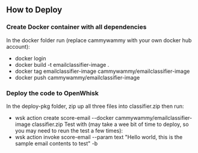 ## How to Deploy

### Create Docker container with all dependencies
In the docker folder run (replace cammywammy with your own docker hub account):
- docker login
- docker build -t emailclassifier-image .
- docker tag emailclassifier-image cammywammy/emailclassifier-image
- docker push cammywammy/emailclassifier-image

### Deploy the code to OpenWhisk
In the deploy-pkg folder, zip up all three files into classifier.zip then run:
- wsk action create score-email --docker cammywammy/emailclassifier-image classifier.zip
Test with (may take a wee bit of time to deploy, so you may need to reun the test a few times):
- wsk action invoke score-email --param text "Hello world, this is the sample email contents to test" -b
